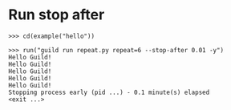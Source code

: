 # Run stop after

    >>> cd(example("hello"))

    >>> run("guild run repeat.py repeat=6 --stop-after 0.01 -y")
    Hello Guild!
    Hello Guild!
    Hello Guild!
    Hello Guild!
    Hello Guild!
    Stopping process early (pid ...) - 0.1 minute(s) elapsed
    <exit ...>
